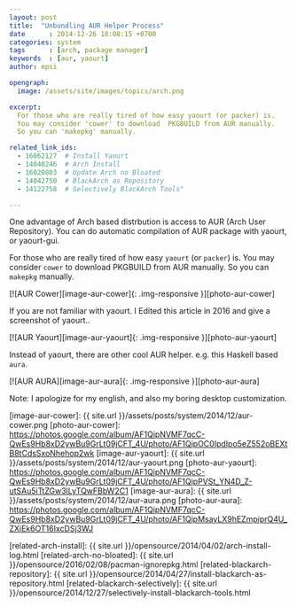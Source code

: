 ```yaml
---
layout: post
title:  "Unbundling AUR Helper Process"
date      : 2014-12-26 18:08:15 +0700
categories: system
tags      : [arch, package manager]
keywords  : [aur, yaourt]
author: epsi

opengraph:
  image: /assets/site/images/topics/arch.png

excerpt:
  For those who are really tired of how easy yaourt (or packer) is. 
  You may consider 'cower' to download  PKGBUILD from AUR manually. 
  So you can 'makepkg' manually.

related_link_ids: 
  - 16062127  # Install Yaourt
  - 14040246  # Arch Install
  - 16020803  # Update Arch no Bloated  
  - 14042750  # BlackArch as Repository
  - 14122758  # Selectively BlackArch Tools"  

---
```


One advantage of Arch based distrbution is access to AUR (Arch User Repository).
You can do automatic compilation of AUR package with yaourt, or yaourt-gui.

For those who are really tired of how easy <code>yaourt</code> (or <code>packer</code>) is. 
You may consider <code>cower</code> to download  PKGBUILD from AUR manually. 
So you can <code>makepkg</code> manually.

[![AUR Cower][image-aur-cower]{: .img-responsive }][photo-aur-cower]

If you are not familiar with yaourt. 
I Edited this article in 2016 and give a screenshot of yaourt..

[![AUR Yaourt][image-aur-yaourt]{: .img-responsive }][photo-aur-yaourt]

Instead of yaourt, there are other cool AUR helper.
e.g. this Haskell based <code>aura</code>.

[![AUR AURA][image-aur-aura]{: .img-responsive }][photo-aur-aura]

Note: I apologize for my english,
and also my boring desktop customization.

[//]: <> ( -- -- -- links below -- -- -- )


[image-aur-cower]: {{ site.url }}/assets/posts/system/2014/12/aur-cower.png
[photo-aur-cower]: https://photos.google.com/album/AF1QipNVMF7qcC-QwEs9Hb8xD2ywBu9GrLt09jCFT_4U/photo/AF1QipOC0IpdIpo5eZ552oBEXtB8tCdsSxoNhehop2wk
[image-aur-yaourt]: {{ site.url }}/assets/posts/system/2014/12/aur-yaourt.png
[photo-aur-yaourt]: https://photos.google.com/album/AF1QipNVMF7qcC-QwEs9Hb8xD2ywBu9GrLt09jCFT_4U/photo/AF1QipPVSt_YN4D_Z-utSAu5iTtZGw3lLyTQwFBbW2C1
[image-aur-aura]: {{ site.url }}/assets/posts/system/2014/12/aur-aura.png
[photo-aur-aura]: https://photos.google.com/album/AF1QipNVMF7qcC-QwEs9Hb8xD2ywBu9GrLt09jCFT_4U/photo/AF1QipMsayLX9hEZmpiprQ4U_ZXiEk6OT16IxcDSj3WJ

[related-arch-install]: {{ site.url }}/opensource/2014/04/02/arch-install-log.html
[related-arch-no-bloated]: {{ site.url }}/opensource/2016/02/08/pacman-ignorepkg.html
[related-blackarch-repository]: {{ site.url }}/opensource/2014/04/27/install-blackarch-as-repository.html
[related-blackarch-selectively]: {{ site.url }}/opensource/2014/12/27/selectively-install-blackarch-tools.html
